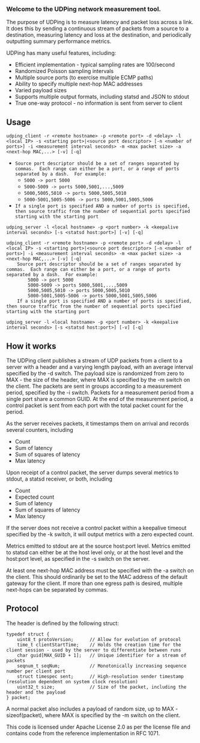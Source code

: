 ### Welcome to the UDPing network measurement tool.

The purpose of UDPing is to measure latency and packet loss across a link.  It does this by sending a continuous stream of packets from a source to a destination, measuring latency and loss at the destination, and periodically outputting summary performance metrics.

UDPing has many useful features, including:
* Efficient implementation - typical sampling rates are 100/second
* Randomized Poisson sampling intervals
* Multiple source ports (to exercise multiple ECMP paths)
* Ability to specify multiple next-hop MAC addresses
* Varied payload sizes
* Supports multiple output formats, including statsd and JSON to stdout 
* True one-way protocol - no information is sent from server to client

## Usage

`udping_client -r <remote hostname> -p <remote port> -d <delay> -l <local IP> -s <starting port>|<source port descriptor> [-n <number of ports>] -i <measurement interval seconds> -m <max packet size> -a <next-hop MAC,...> [-v] [-q]`
*  `Source port descriptor should be a set of ranges separated by commas.  Each range can either be a port, or a range of ports separated by a dash.  For example:`
   *  `5000 -> port 5000`
   *  `5000-5009 -> ports 5000,5001,...,5009`
   *  `5000,5005,5010 -> ports 5000,5005,5010`
   *  `5000-5001,5005-5006 -> ports 5000,5001,5005,5006`
*  `If a single port is specified AND a number of ports is specified, then source traffic from the number of sequential ports specified starting with the starting port`

`udping_server -l <local hostname> -p <port number> -k <keepalive interval seconds> [-s <statsd host:port>] [-v] [-q]`

    udping_client -r <remote hostname> -p <remote port> -d <delay> -l <local IP> -s <starting port>|<source port descriptor> [-n <number of ports>] -i <measurement interval seconds> -m <max packet size> -a <next-hop MAC,...> [-v] [-q]
        Source port descriptor should be a set of ranges separated by commas.  Each range can either be a port, or a range of ports separated by a dash.  For example:
            5000 -> port 5000
            5000-5009 -> ports 5000,5001,...,5009
            5000,5005,5010 -> ports 5000,5005,5010
            5000-5001,5005-5006 -> ports 5000,5001,5005,5006
        If a single port is specified AND a number of ports is specified, then source traffic from the number of sequential ports specified starting with the starting port
    
    udping_server -l <local hostname> -p <port number> -k <keepalive interval seconds> [-s <statsd host:port>] [-v] [-q]

## How it works

The UDPing client publishes a stream of UDP packets from a client to a server with a header and a varying length payload, with an average interval specified by the -d switch.  The payload size is randomized from zero to MAX - the size of the header, where MAX is specified by the -m switch on the client.  The packets are sent in groups according to a measurement period, specified by the -i switch.  Packets for a measurement period from a single port share a common GUID.  At the end of the measurement period, a control packet is sent from each port with the total packet count for the period.

As the server receives packets, it timestamps them on arrival and records several counters, including
* Count
* Sum of latency
* Sum of squares of latency
* Max latency

Upon receipt of a control packet, the server dumps several metrics to stdout, a statsd receiver, or both, including
* Count
* Expected count
* Sum of latency
* Sum of squares of latency
* Max latency

If the server does not receive a control packet within a keepalive timeout specified by the -k switch, it will output metrics with a zero expected count.

Metrics emitted to stdout are at the source host:port level.  Metrics emitted to statsd can either be at the host level only, or at the host level and the host:port level, as specified in the -s switch on the server.

At least one next-hop MAC address must be specified with the -a switch on the client.  This should ordinarily be set to the MAC address of the default gateway for the client.  If more than one egress path is desired, multiple next-hops can be separated by commas.

## Protocol

The header is defined by the following struct:

    typedef struct {
        uint8_t protoVersion;      // Allow for evolution of protocol
        time_t clientStartTime;    // Holds the creation time for the client session - used by the server to differentiate between runs
        char guid[MAX_GUID + 1];   // Unique identifier for a stream of packets
        seqnum_t seqNum;           // Monotonically increasing sequence number per client port
        struct timespec sent;      // High-resolution sender timestamp (resolution dependent on system clock resolution)
        uint32_t size;             // Size of the packet, including the header and the payload
    } packet;

A normal packet also includes a payload of random size, up to MAX - sizeof(packet), where MAX is specified by the -m switch on the client.

This code is licensed under Apache License 2.0 as per the license file and contains code from the reference implementation in RFC 1071.

